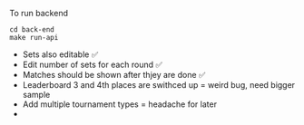 To run backend

```
cd back-end
make run-api
```


- Sets also editable ✅
- Edit number of sets for each round ✅
- Matches should be shown after thjey are done ✅
- Leaderboard 3 and 4th places are swithced up = weird bug, need bigger sample
- Add multiple tournament types = headache for later
- 
